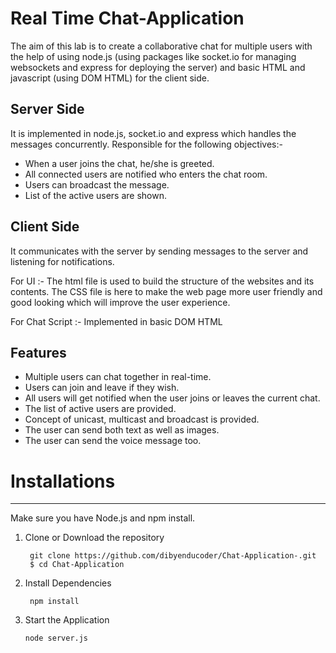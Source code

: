 # Real Time Chat-Application
The aim of this lab is to create a collaborative chat for multiple users with the help of using node.js (using packages like socket.io for managing websockets and express for deploying the server) and basic HTML and javascript (using DOM HTML) for the client side.

## Server Side 
It is implemented in node.js, socket.io and express which handles the messages concurrently. 
Responsible for the following objectives:-
* When a user joins the chat, he/she is greeted.
* All connected users are notified who enters the chat room.
* Users can broadcast the message.
* List of the active users are shown. 

## Client Side 
It communicates with the server by sending messages to the server and listening for notifications.<br/>

For UI :- The html file is used to build the structure of the websites and its contents. 
The CSS file is here to make the web page more user friendly and good looking which will improve the user experience.

For Chat Script :- Implemented in basic DOM HTML 

## Features 
* Multiple users can chat together in real-time. 
* Users can join and leave if they wish. 
* All users will get notified when the user joins or leaves the current chat.
* The list of active users are provided. 
* Concept of unicast, multicast and broadcast is provided. 
* The user can send both text as well as images. 
* The user can send the voice message too.

# Installations 
-------------------------------------
Make sure you have Node.js and npm install.

1. Clone or Download the repository

        git clone https://github.com/dibyenducoder/Chat-Application-.git
        $ cd Chat-Application
 
2. Install Dependencies 

        npm install
  
3. Start the Application
       
       node server.js

